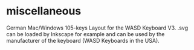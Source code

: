 # miscellaneous

German Mac/Windows 105-keys Layout for the WASD Keyboard V3.
.svg can be loaded by Inkscape for example and can be used by the manufacturer of the keyboard (WASD Keyboards in the USA).
